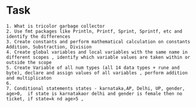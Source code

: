 # Task
    1. What is tricolor garbage collector
    2. Use fmt packages like Println, Printf, Sprint, Sprintf, etc and identify the differences
    3. Create constants and perform mathematical calculation on constants  Addition, Substraction, Division
    4. Create global variables and local variables with the same name in different scopes , identify which variable values are taken within or outside the scope
    5. Create Variable of all num types (all 14 data types + rune and byte), declare and assign values of all variables , perform addition and multiplicaton
    6. 
    7. Conditional statements states - karnataka,AP, Delhi, UP, gender, age>0,  if state is karnatakaor delhi and gender is female then no ticket, if state=k nd age>5 , 